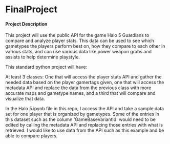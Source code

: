 # FinalProject

#### Project Description
  This project will use the public API for the game Halo 5 Guardians to compare and analyze player stats. This data can be used to see which gametypes the players perform best on, how they compare to each other in various stats, and can use various data like power weapon grabs and assists to help determine playstyle.

This standard python project will have:

  At least 3 classes: One that will access the player stats API and gather the needed data based on the player gamertags given, one that will access the metadata API and replace the data from the previous class with more accurate maps and gametype names, and a third that will compare and visualize that data.

In the Halo 5.ipynb file in this repo, I access the API and take a sample data set for one player that is organized by gametypes. Some of the entries in this dataset such as the column 'GameBaseVariantId' would need to be edited by calling the metadata API and replacing those entries with what is retrieved. I would like to use data from the API such as this example and be able to compare players.
